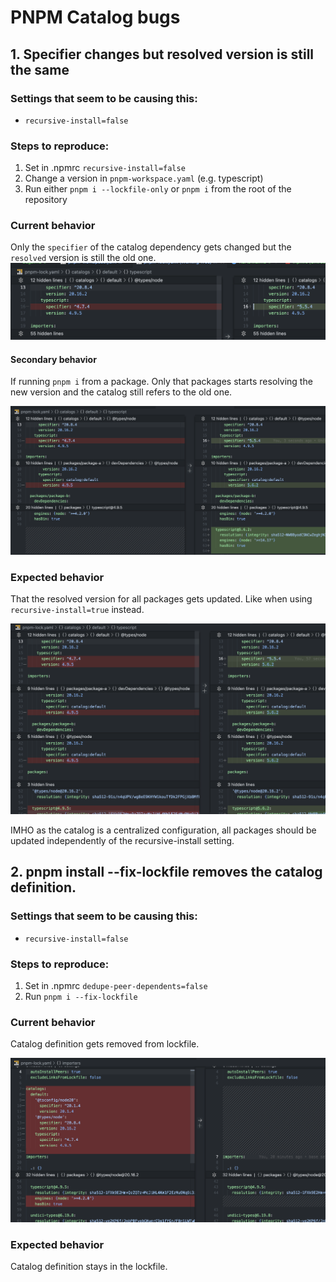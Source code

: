 # PNPM Catalog bugs

## 1. Specifier changes but resolved version is still the same

### Settings that seem to be causing this:
- `recursive-install=false`

### Steps to reproduce:
1. Set in .npmrc `recursive-install=false`
2. Change a version in `pnpm-workspace.yaml` (e.g. typescript)
3. Run either `pnpm i --lockfile-only` or `pnpm i` from the root of the repository

### Current behavior

Only the `specifier` of the catalog dependency gets changed but the `resolved` version is still the old one.
![Specifier bug](./attachments/specifier-bug.png)

#### Secondary behavior

If running `pnpm i` from a package. Only that packages starts resolving the new version and the catalog still refers to the old one.

![Specifier bug from package](./attachments/specifier-when-from-package.png)

### Expected behavior

That the resolved version for all packages gets updated. Like when using `recursive-install=true` instead.

![Specifier bug expected behavior](./attachments/specifier-bug-expected.png)

IMHO as the catalog is a centralized configuration, all packages should be updated independently of the recursive-install setting.



## 2. pnpm install --fix-lockfile removes the catalog definition.

### Settings that seem to be causing this:

- `recursive-install=false`

### Steps to reproduce:

1. Set in .npmrc `dedupe-peer-dependents=false`
2. Run `pnpm i --fix-lockfile`

### Current behavior

Catalog definition gets removed from lockfile.

![Catalog removed bug](./attachments/catalog-removed-bug.png)

### Expected behavior

Catalog definition stays in the lockfile.
